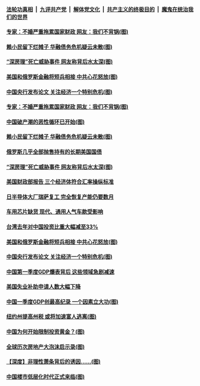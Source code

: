 ####  [法轮功真相](../../../../basic/blob/master/README.md?t=04181332) &nbsp;|&nbsp; [九评共产党](../../../../9ping.md/blob/master/README.md?t=04181332) &nbsp;|&nbsp; [解体党文化](../../../../jtdwh.md/blob/master/README.md?t=04181332)  &nbsp;|&nbsp; [共产主义的终极目的](../../../../gczydzjmd.md/blob/master/README.md?t=04181332) &nbsp;|&nbsp; [魔鬼在统治我们的世界](../../../../mgztzwmdsj.md/blob/master/README.md?t=04181332) 


#### [专家：不婚严重拖累国家财政 网友：我们不背锅(图)](../pages/p5/969077.md?t=04181332) 

#### [赖小民留下烂摊子 华融债务危机疑云未散(图)](../pages/p5/969040.md?t=04181332) 

#### [“深房理”死亡威胁事件 网友称背后水太深(图)](../pages/p5/968987.md?t=04181332) 

#### [美国和俄罗斯金融将短兵相接 中共心花怒放(图)](../pages/p5/968958.md?t=04181332) 

#### [中国央行发布论文 关注经济一个特别危机(图)](../pages/p5/968944.md?t=04181332) 


#### [专家：不婚严重拖累国家财政 网友：我们不背锅(图)](../pages/p5/969077.md?t=04181332) 

#### [中国破产潮的恶性循环已开始(图)](../pages/p5/969047.md?t=04181332) 

#### [赖小民留下烂摊子 华融债务危机疑云未散(图)](../pages/p5/969040.md?t=04181332) 

#### [俄罗斯几乎全部抛售持有的长期美国国债](../pages/p5/969032.md?t=04181332) 

#### [“深房理”死亡威胁事件 网友称背后水太深(图)](../pages/p5/968987.md?t=04181332) 

#### [美国财政部报告 三个经济体符合汇率操纵标准](../pages/p5/969031.md?t=04181332) 

#### [日半导体大厂瑞萨复工 完全恢复产能仍要数月](../pages/p5/969009.md?t=04181332) 

#### [车用芯片缺货 现代、通用人气车款受影响](../pages/p5/969007.md?t=04181332) 

#### [台湾去年对中国投资比重大幅减至33%](../pages/p5/969005.md?t=04181332) 

#### [美国和俄罗斯金融将短兵相接 中共心花怒放(图)](../pages/p5/968958.md?t=04181332) 

#### [中国央行发布论文 关注经济一个特别危机(图)](../pages/p5/968944.md?t=04181332) 

#### [中国第一季度GDP爆表背后 这些领域急剧减速](../pages/p5/968939.md?t=04181332) 

#### [美国失业补助申请人数大幅下降](../pages/p5/968938.md?t=04181332) 

#### [中国一季度GDP创最高纪录 一个因素立大功(图)](../pages/p5/968937.md?t=04181332) 

#### [纽约州提高州税 或将加速富人逃离(图)](../pages/p5/968906.md?t=04181332) 

#### [中国为何开始限制投资黄金？(图)](../pages/p5/968910.md?t=04181332) 

#### [全球历次房地产大泡沫启示录(图)](../pages/p5/968912.md?t=04181332) 

#### [【深度】非理性萧条背后的诱因……(图)](../pages/p5/968904.md?t=04181332) 

#### [中国楼市低层化时代正式来临(图)](../pages/p5/968885.md?t=04181332) 


